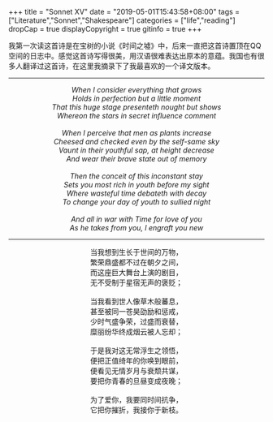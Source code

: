 +++
title = "Sonnet XV"
date = "2019-05-01T15:43:58+08:00"
tags = ["Literature","Sonnet","Shakespeare"]
categories = ["life","reading"]
dropCap = true
displayCopyright = true
gitinfo = true
+++

我第一次读这首诗是在宝树的小说《时间之墟》中，后来一直把这首诗置顶在QQ空间的日志中。感觉这首诗写得很美，用汉语很难表达出原本的意蕴。我国也有很多人翻译过这首诗，在这里我摘录下了我最喜欢的一个译文版本。

<!-- more -->

---

<p style="text-align:center">
<i>When I consider everything that grows</i><br>
<i>Holds in perfection but a little moment</i><br>
<i>That this huge stage presenteth nought but shows</i><br>
<i>Whereon the stars in secret influence comment</i><br>
<br>
<i>When I perceive that men as plants increase</i><br>
<i>Cheesed and checked even by the self-same sky</i><br>
<i>Vaunt in their youthful sap, at height decrease</i><br>
<i>And wear their brave state out of memory</i><br>
<br>
<i>Then the conceit of this inconstant stay</i><br>
<i>Sets you most rich in youth before my sight</i><br>
<i>Where wasteful time debateth with decay</i><br>
<i>To change your day of youth to sullied night</i><br>
<br>
<i>And all in war with Time for love of you</i><br>
<i>As he takes from you, l engraft you new</i></p>

---

<p style="text-align:center">
当我想到生长于世间的万物，<br>
繁荣鼎盛都不过在朝夕之间，<br>
而这座巨大舞台上演的剧目，<br>
无不受制于星宿无声的褒贬；<br>
<br>
当我看到世人像草木般蕃息，<br>
甚至被同一苍昊劭励和惩戒，<br>
少时气盛争荣，过盛而衰替，<br>
糜丽纷华终成烟云被人忘却；<br>
<br>
于是我对这无常浮生之领悟，<br>
便把正值绮年的你唤到眼前，<br>
便看见无情岁月与衰颓共谋，<br>
要把你青春的旦昼变成夜晚；<br>
<br>
为了爱你，我要同时间抗争，<br>
它把你摧折，我接你于新枝。</p>